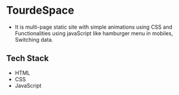 # TourdeSpace

 - It is multi-page static site with simple animations using CSS and Functionalities using javaScript like hamburger menu in mobiles, Switching data.

## Tech Stack
- HTML
- CSS
- JavaScript
